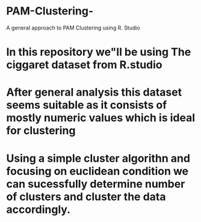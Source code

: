 # PAM-Clustering-
A general approach to PAM Clustering using R. Studio
# In this repository we"ll be using The ciggaret dataset from R.studio 
# After general analysis this dataset seems suitable as it consists of mostly numeric values which is ideal for clustering 
# Using a simple cluster algorithn and focusing on euclidean condition we can sucessfully determine number of clusters and cluster the data accordingly. 
